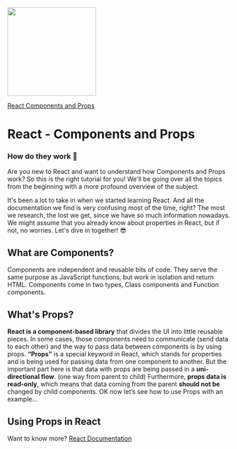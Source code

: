 <img src ="https://brandlogos.net/wp-content/uploads/2020/09/react-logo.png" width="200" height="200"/>

[React Components and Props](https://reactjs.org/docs/components-and-props.html)

# React - Components and Props

### How do they work 🤔

Are you new to React and want to understand how Components and Props work? So this is the right tutorial for you!
We'll be going over all the topics from the beginning with a more profound overview of the subject.

It's been a lot to take in when we started learning React. And all the documentation we find is very confusing most of the time, right?
The most we research, the lost we get, since we have so much information nowadays.
We might assume that you already know about properties in React, but if not, no worries. Let's dive in together! 😎

## What are Components?

Components are independent and reusable bits of code. They serve the same purpose as JavaScript functions, but work in isolation and return HTML. Components come in two types, Class components and Function components.

## What's Props?

**React is a component-based library** that divides the UI into little reusable pieces. In some cases, those components need to communicate (send data to each other) and the way to pass data between components is by using props.
**“Props”** is a special keyword in React, which stands for properties and is being used for passing data from one component to another.
But the important part here is that data with props are being passed in a **uni-directional flow**. (one way from parent to child)
Furthermore, **props data is read-only**, which means that data coming from the parent **should not be** changed by child components.
OK now let’s see how to use Props with an example…

## Using Props in React

<!--- Want to add some examples here --->

<!--- End of the file --->

Want to know more?
[React Documentation](https://reactjs.org/docs/components-and-props.html)
